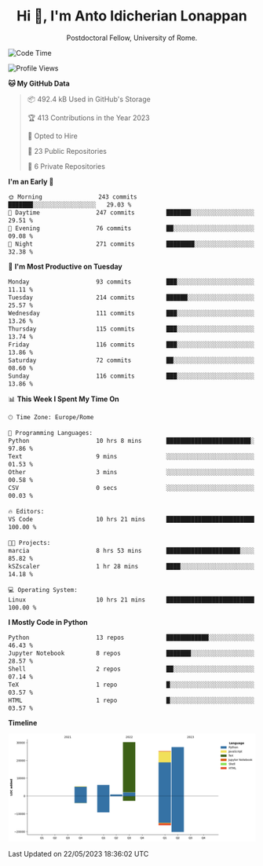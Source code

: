 
<h1 align="center">Hi 👋, I'm Anto Idicherian Lonappan</h1>
<p align="center">Postdoctoral Fellow, University of Rome. </p>


<!--START_SECTION:waka-->
![Code Time](http://img.shields.io/badge/Code%20Time-322%20hrs%2043%20mins-blue)

![Profile Views](http://img.shields.io/badge/Profile%20Views-0-blue)

**🐱 My GitHub Data** 

> 📦 492.4 kB Used in GitHub's Storage 
 > 
> 🏆 413 Contributions in the Year 2023
 > 
> 💼 Opted to Hire
 > 
> 📜 23 Public Repositories 
 > 
> 🔑 6 Private Repositories 
 > 
**I'm an Early 🐤** 

```text
🌞 Morning                243 commits         ███████░░░░░░░░░░░░░░░░░░   29.03 % 
🌆 Daytime                247 commits         ███████░░░░░░░░░░░░░░░░░░   29.51 % 
🌃 Evening                76 commits          ██░░░░░░░░░░░░░░░░░░░░░░░   09.08 % 
🌙 Night                  271 commits         ████████░░░░░░░░░░░░░░░░░   32.38 % 
```
📅 **I'm Most Productive on Tuesday** 

```text
Monday                   93 commits          ███░░░░░░░░░░░░░░░░░░░░░░   11.11 % 
Tuesday                  214 commits         ██████░░░░░░░░░░░░░░░░░░░   25.57 % 
Wednesday                111 commits         ███░░░░░░░░░░░░░░░░░░░░░░   13.26 % 
Thursday                 115 commits         ███░░░░░░░░░░░░░░░░░░░░░░   13.74 % 
Friday                   116 commits         ███░░░░░░░░░░░░░░░░░░░░░░   13.86 % 
Saturday                 72 commits          ██░░░░░░░░░░░░░░░░░░░░░░░   08.60 % 
Sunday                   116 commits         ███░░░░░░░░░░░░░░░░░░░░░░   13.86 % 
```


📊 **This Week I Spent My Time On** 

```text
🕑︎ Time Zone: Europe/Rome

💬 Programming Languages: 
Python                   10 hrs 8 mins       ████████████████████████░   97.86 % 
Text                     9 mins              ░░░░░░░░░░░░░░░░░░░░░░░░░   01.53 % 
Other                    3 mins              ░░░░░░░░░░░░░░░░░░░░░░░░░   00.58 % 
CSV                      0 secs              ░░░░░░░░░░░░░░░░░░░░░░░░░   00.03 % 

🔥 Editors: 
VS Code                  10 hrs 21 mins      █████████████████████████   100.00 % 

🐱‍💻 Projects: 
marcia                   8 hrs 53 mins       █████████████████████░░░░   85.82 % 
kSZscaler                1 hr 28 mins        ████░░░░░░░░░░░░░░░░░░░░░   14.18 % 

💻 Operating System: 
Linux                    10 hrs 21 mins      █████████████████████████   100.00 % 
```

**I Mostly Code in Python** 

```text
Python                   13 repos            ████████████░░░░░░░░░░░░░   46.43 % 
Jupyter Notebook         8 repos             ███████░░░░░░░░░░░░░░░░░░   28.57 % 
Shell                    2 repos             ██░░░░░░░░░░░░░░░░░░░░░░░   07.14 % 
TeX                      1 repo              █░░░░░░░░░░░░░░░░░░░░░░░░   03.57 % 
HTML                     1 repo              █░░░░░░░░░░░░░░░░░░░░░░░░   03.57 % 
```



**Timeline**

![Lines of Code chart](https://raw.githubusercontent.com/antolonappan/antolonappan/main/assets/bar_graph.png)


 Last Updated on 22/05/2023 18:36:02 UTC
<!--END_SECTION:waka-->
